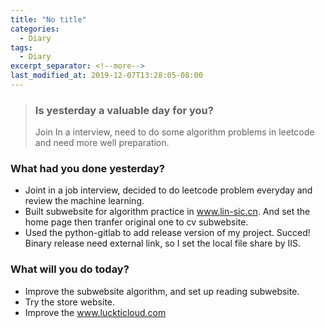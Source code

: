 ```yaml
---
title: "No title"
categories:
  - Diary
tags:
  - Diary
excerpt_separator: <!--more-->
last_modified_at: 2019-12-07T13:28:05-08:00
---
```

> ### Is yesterday a valuable day for you?
> Join In a interview, need to do some algorithm problems in leetcode and need more well preparation.

<!--more-->


### What had you done yesterday?

* Joint in a job interview, decided to do leetcode problem everyday and review the machine learning.
* Built subwebsite for algorithm practice in www.lin-sic.cn. And set the home page then tranfer original one to cv subwebsite.
* Used the python-gitlab to add release version of my project. Succed! Binary release need external link, so I set the local file share by IIS.

### What will you do today?

- Improve the subwebsite algorithm, and set up reading subwebsite.
- Try the store website.
- Improve the www.luckticloud.com
